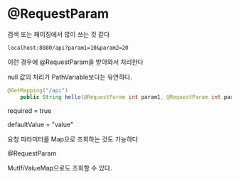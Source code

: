 # @RequestParam

검색 또는 페이징에서 많이 쓰는 것 같다

```
localhost:8080/api?param1=10&param2=20
```

이런 경우에 @RequestParam을 받아와서 처리한다

null 값의 처리가 PathVariable보다는 유연하다.

```java
@GetMapping("/api")
    public String hello(@RequestParam int param1, @RequestParam int param2) {
```



required = true

defaultValue = "value"



요청 파라미터를 Map으로 조회하는 것도 가능하다

@RequestParam



MutlfiValueMap으로도 조회할 수 있다.

